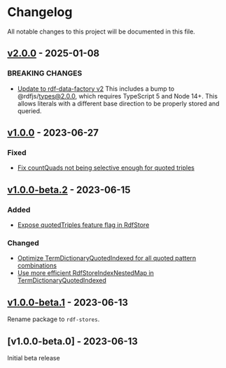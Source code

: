 # Changelog
All notable changes to this project will be documented in this file.

<a name="v2.0.0"></a>
## [v2.0.0](https://github.com/rubensworks/rdf-stores.js/compare/v1.0.0...v2.0.0) - 2025-01-08

### BREAKING CHANGES
* [Update to rdf-data-factory v2](https://github.com/rubensworks/rdf-stores.js/commit/83ca4776c2f1eb0ef0d6adee94bc2abb88dadb80)
    This includes a bump to @rdfjs/types@2.0.0, which requires TypeScript 5 and Node 14+.
    This allows literals with a different base direction to be properly stored and queried.

<a name="v1.0.0"></a>
## [v1.0.0](https://github.com/rubensworks/rdf-stores.js/compare/v1.0.0-beta.2...v1.0.0) - 2023-06-27

### Fixed
* [Fix countQuads not being selective enough for quoted triples](https://github.com/rubensworks/rdf-stores.js/commit/060f27b0c04990e5d78912a6bd2cccc27ccc8b43)

<a name="v1.0.0-beta.2"></a>
## [v1.0.0-beta.2](https://github.com/rubensworks/rdf-stores.js/compare/v1.0.0-beta.1...v1.0.0-beta.2) - 2023-06-15

### Added
* [Expose quotedTriples feature flag in RdfStore](https://github.com/rubensworks/rdf-stores.js/commit/72f0f1b3dd0d2f8b6a425af43792b96224630683)

### Changed
* [Optimize TermDictionaryQuotedIndexed for all quoted pattern combinations](https://github.com/rubensworks/rdf-stores.js/commit/583acdacadc14ed24c1c5e27acfaffb3733f1886)
* [Use more efficient RdfStoreIndexNestedMap in TermDictionaryQuotedIndexed](https://github.com/rubensworks/rdf-stores.js/commit/cfec33892e94ab88d6363c49d2aa77a76e4ff154)

<a name="v1.0.0-beta.1"></a>
## [v1.0.0-beta.1](https://github.com/rubensworks/rdf-stores.js/compare/v1.0.0-beta.0...v1.0.0-beta.1) - 2023-06-13

Rename package to `rdf-stores`.

<a name="v1.0.0-beta.0"></a>
## [v1.0.0-beta.0] - 2023-06-13

Initial beta release
